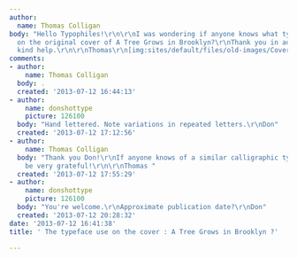 ```yaml
---
author:
  name: Thomas Colligan
body: "Hello Typophiles!\r\n\r\nI was wondering if anyone knows what typeface is used
  on the original cover of A Tree Grows in Brooklyn?\r\nThank you in advance for your
  kind help.\r\n\r\nThomas\r\n[img:sites/default/files/old-images/Cover_type_4830.png]"
comments:
- author:
    name: Thomas Colligan
  body: .
  created: '2013-07-12 16:44:13'
- author:
    name: donshottype
    picture: 126100
  body: "Hand lettered. Note variations in repeated letters.\r\nDon"
  created: '2013-07-12 17:12:56'
- author:
    name: Thomas Colligan
  body: "Thank you Don!\r\nIf anyone knows of a similar calligraphic typeface I would
    be very grateful!\r\n\r\nThomas "
  created: '2013-07-12 17:55:29'
- author:
    name: donshottype
    picture: 126100
  body: "You're welcome.\r\nApproximate publication date?\r\nDon"
  created: '2013-07-12 20:28:32'
date: '2013-07-12 16:41:38'
title: ' The typeface use on the cover : A Tree Grows in Brooklyn ?'

---
```

